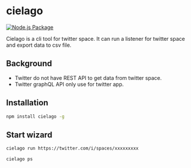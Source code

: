 # cielago

[![Node.js Package](https://github.com/tunogya/cielago/actions/workflows/npm-publish.yml/badge.svg?event=release)](https://github.com/tunogya/cielago/actions/workflows/npm-publish.yml)

Cielago is a cli tool for twitter space. It can run a listener for twitter space and export data to csv file.

## Background

- Twitter do not have REST API to get data from twitter space.
- Twitter graphQL API only use for twitter app.

## Installation

```bash
npm install cielago -g
```

## Start wizard

```bash
cielago run https://twitter.com/i/spaces/xxxxxxxxx
```

```bash
cielago ps
```